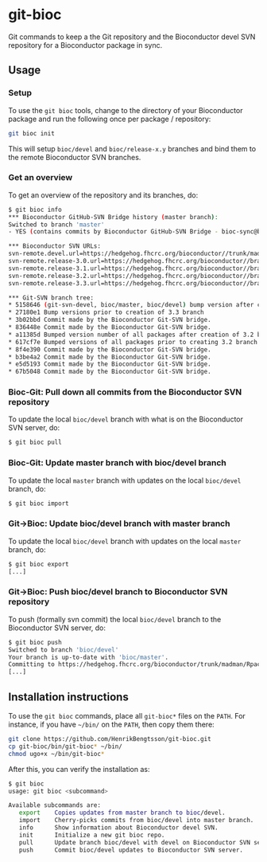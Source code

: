 # git-bioc
Git commands to keep a the Git repository and the Bioconductor devel SVN repository for a Bioconductor package in sync.


## Usage

### Setup
To use the `git bioc` tools, change to the directory of your Bioconductor package and run the following once per package / repository:
```sh
git bioc init
```
This will setup `bioc/devel` and `bioc/release-x.y` branches and bind them to the remote Bioconductor SVN branches.


### Get an overview

To get an overview of the repository and its branches, do:
```sh
$ git bioc info
*** Bioconductor GitHub-SVN Bridge history (master branch):
Switched to branch 'master'
- YES (contains commits by Bioconductor GitHub-SVN Bridge - bioc-sync@bioconductor.org)

*** Bioconductor SVN URLs:
svn-remote.devel.url=https://hedgehog.fhcrc.org/bioconductor//trunk/madman/Rpacks/illuminaio
svn-remote.release-3.0.url=https://hedgehog.fhcrc.org/bioconductor//branches/RELEASE_3_0/madman/Rpacks/illuminaio
svn-remote.release-3.1.url=https://hedgehog.fhcrc.org/bioconductor//branches/RELEASE_3_1/madman/Rpacks/illuminaio
svn-remote.release-3.2.url=https://hedgehog.fhcrc.org/bioconductor//branches/RELEASE_3_2/madman/Rpacks/illuminaio
svn-remote.release-3.3.url=https://hedgehog.fhcrc.org/bioconductor//branches/RELEASE_3_3/madman/Rpacks/illuminaio

*** Git-SVN branch tree:
* 5158646 (git-svn-devel, bioc/master, bioc/devel) bump version after creating 3.3 branch
* 27180e1 Bump versions prior to creation of 3.3 branch
* 3b02bbd Commit made by the Bioconductor Git-SVN bridge.
* 836448e Commit made by the Bioconductor Git-SVN bridge.
* a11385d Bumped version number of all packages after creation of 3.2 branch.
* 617cf7e Bumped versions of all packages prior to creating 3.2 branch.
* 8f4e390 Commit made by the Bioconductor Git-SVN bridge.
* b3be4a2 Commit made by the Bioconductor Git-SVN bridge.
* e5d5193 Commit made by the Bioconductor Git-SVN bridge.
* 67b5048 Commit made by the Bioconductor Git-SVN bridge.
```


### Bioc-Git: Pull down all commits from the Bioconductor SVN repository
To update the local `bioc/devel` branch with what is on the Bioconductor SVN server, do:
```sh
$ git bioc pull
```

### Bioc-Git: Update master branch with bioc/devel branch
To update the local `master` branch with updates on the local `bioc/devel` branch, do:
```sh
$ git bioc import
```


### Git->Bioc: Update bioc/devel branch with master branch
To update the local `bioc/devel` branch with updates on the local `master` branch, do:
```sh
$ git bioc export
[...]
```


### Git->Bioc: Push bioc/devel branch to Bioconductor SVN repository
To push (formally svn commit) the local `bioc/devel` branch to the Bioconductor SVN server, do:
```sh
$ git bioc push
Switched to branch 'bioc/devel'
Your branch is up-to-date with 'bioc/master'.
Committing to https://hedgehog.fhcrc.org/bioconductor/trunk/madman/Rpacks/illuminaio ...
[...]
```



## Installation instructions
To use the `git bioc` commands, place all `git-bioc*` files on the `PATH`.  For instance, if you have `~/bin/` on the `PATH`, then copy them there:
```sh
git clone https://github.com/HenrikBengtsson/git-bioc.git
cp git-bioc/bin/git-bioc* ~/bin/
chmod ugo+x ~/bin/git-bioc*
```
After this, you can verify the installation as:
```sh
$ git bioc
usage: git bioc <subcommand>

Available subcommands are:
   export    Copies updates from master branch to bioc/devel.
   import    Cherry-picks commits from bioc/devel into master branch.
   info      Show information about Bioconductor devel SVN.
   init      Initialize a new git bioc repo.
   pull      Update branch bioc/devel with devel on Bioconductor SVN server.
   push      Commit bioc/devel updates to Bioconductor SVN server.
```
